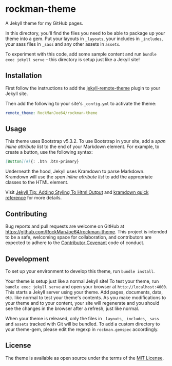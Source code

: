 # rockman-theme

A Jekyll theme for my GitHub pages.

In this directory, you'll find the files you need to be able to package up your theme into a gem. Put your layouts in `_layouts`, your includes in `_includes`, your sass files in `_sass` and any other assets in `assets`.

To experiment with this code, add some sample content and run `bundle exec jekyll serve` – this directory is setup just like a Jekyll site!

## Installation

First follow the instructions to add the [jekyll-remote-theme](https://github.com/benbalter/jekyll-remote-theme#usage) plugin to your Jekyll site.

Then add the following to your site's `_config.yml` to activate the theme:

```yaml
remote_theme: RockManJoe64/rockman-theme
```

## Usage

This theme uses Bootstrap v5.3.2. To use Bootstrap in your site, add a _span inline attribute list_ to the end of your Markdown element. For example, to create a button, use the following syntax:

```markdown
[Button](#){: .btn .btn-primary}
```

Underneath the hood, Jekyll uses Kramdown to parse Markdown. Kramdown will use the _span inline attribute list_ to add the appropriate classes to the HTML element.

Visit [Jekyll Tip: Adding Styling To Html Output](https://digitaldrummerj.me/styling-jekyll-markdown/) and
[kramdown quick reference](https://kramdown.gettalong.org/quickref.html#inline-attributes) for more details.

## Contributing

Bug reports and pull requests are welcome on GitHub at https://github.com/RockManJoe64/rockman-theme. This project is intended to be a safe, welcoming space for collaboration, and contributors are expected to adhere to the [Contributor Covenant](https://www.contributor-covenant.org/) code of conduct.

## Development

To set up your environment to develop this theme, run `bundle install`.

Your theme is setup just like a normal Jekyll site! To test your theme, run `bundle exec jekyll serve` and open your browser at `http://localhost:4000`. This starts a Jekyll server using your theme. Add pages, documents, data, etc. like normal to test your theme's contents. As you make modifications to your theme and to your content, your site will regenerate and you should see the changes in the browser after a refresh, just like normal.

When your theme is released, only the files in `_layouts`, `_includes`, `_sass` and `assets` tracked with Git will be bundled.
To add a custom directory to your theme-gem, please edit the regexp in `rockman.gemspec` accordingly.

## License

The theme is available as open source under the terms of the [MIT License](https://opensource.org/licenses/MIT).
